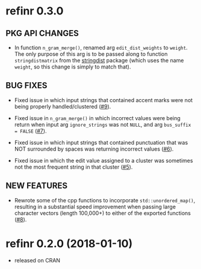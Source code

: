 refinr 0.3.0
============

## PKG API CHANGES

* In function `n_gram_merge()`, renamed arg `edit_dist_weights` to `weight`. The only purpose of this arg is to be passed along to function `stringdistmatrix` from the [stringdist](https://CRAN.R-project.org/package=stringdist) package (which uses the name `weight`, so this change is simply to match that).

## BUG FIXES

* Fixed issue in which input strings that contained accent marks were not being properly handled/clustered ([#9](https://github.com/ChrisMuir/refinr/issues/9)).

* Fixed issue in `n_gram_merge()` in which incorrect values were being return when input arg `ignore_strings` was not `NULL`, and arg `bus_suffix = FALSE` ([#7](https://github.com/ChrisMuir/refinr/issues/7)).

* Fixed issue in which input strings that contained punctuation that was NOT surrounded by spaces was returning incorrect values ([#6](https://github.com/ChrisMuir/refinr/issues/6)).

* Fixed issue in which the edit value assigned to a cluster was sometimes not the most frequent string in that cluster ([#5](https://github.com/ChrisMuir/refinr/issues/5)).

## NEW FEATURES

* Rewrote some of the cpp functions to incorporate `std::unordered_map()`, resulting in a substantial speed improvement when passing large character vectors (length 100,000+) to either of the exported functions ([#8](https://github.com/ChrisMuir/refinr/issues/8)).

refinr 0.2.0 (2018-01-10)
=========================

* released on CRAN
